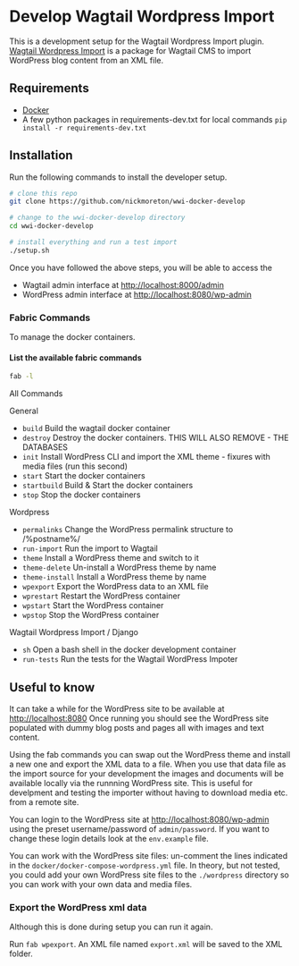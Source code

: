 # Develop Wagtail Wordpress Import

This is a development setup for the Wagtail Wordpress Import plugin. [Wagtail Wordpress Import](https://github.com/torchbox/wagtail-wordpress-import) is a package for Wagtail CMS to import WordPress blog content from an XML file.

## Requirements

- [Docker](https://www.docker.com/products/docker-desktop)
- A few python packages in requirements-dev.txt for local commands `pip install -r requirements-dev.txt`

## Installation

Run the following commands to install the developer setup.

```bash
# clone this repo
git clone https://github.com/nickmoreton/wwi-docker-develop

# change to the wwi-docker-develop directory
cd wwi-docker-develop

# install everything and run a test import
./setup.sh
```

Once you have followed the above steps, you will be able to access the

- Wagtail admin interface at <http://localhost:8000/admin>
- WordPress admin interface at  <http://localhost:8080/wp-admin>

### Fabric Commands

To manage the docker containers.

#### List the available fabric commands

```bash
fab -l
```

All Commands

General

- `build`           Build the wagtail docker container
- `destroy`         Destroy the docker containers. THIS WILL ALSO REMOVE - THE DATABASES
- `init`            Install WordPress CLI and import the XML theme - fixures with media files (run this second)
- `start`           Start the docker containers
- `startbuild`      Build & Start the docker containers
- `stop`            Stop the docker containers

Wordpress

- `permalinks`      Change the WordPress permalink structure to /%postname%/
- `run-import`      Run the import to Wagtail
- `theme`           Install a WordPress theme and switch to it
- `theme-delete`    Un-install a WordPress theme by name
- `theme-install`   Install a WordPress theme by name
- `wpexport`        Export the WordPress data to an XML file
- `wprestart`       Restart the WordPress container
- `wpstart`         Start the WordPress container
- `wpstop`          Stop the WordPress container

Wagtail Wordpress Import / Django

- `sh`              Open a bash shell in the docker development container
- `run-tests`       Run the tests for the Wagtail WordPress Impoter

## Useful to know

It can take a while for the WordPress site to be available at <http://localhost:8080> Once running you should see the WordPress site populated with dummy blog posts and pages all with images and text content.

Using the fab commands you can swap out the WordPress theme and install a new one and export the XML data to a file. When you use that data file as the import source for your development the images and documents will be available locally via the runnning WordPress site. This is useful for develpment and testing the importer without having to download media etc. from a remote site.

You can login to the WordPress site at <http://localhost:8080/wp-admin> using the preset username/password of `admin/password`. If you want to change these login details look at the `env.example` file.

You can work with the WordPress site files: un-comment the lines indicated in the `docker/docker-compose-wordpress.yml` file. In theory, but not tested, you could add your own WordPress site files to the `./wordpress` directory so you can work with your own data and media files.

### Export the WordPress xml data

Although this is done during setup you can run it again.

Run `fab wpexport`. An XML file named `export.xml` will be saved to the XML folder.
